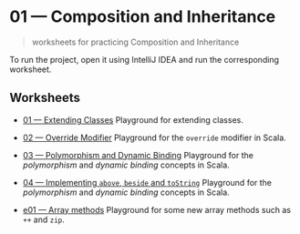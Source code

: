 # 01 &mdash; Composition and Inheritance
> worksheets for practicing Composition and Inheritance

To run the project, open it using IntelliJ IDEA and run the corresponding worksheet.

## Worksheets
+ [01 &mdash; Extending Classes](./01-extending-classes.sc)
Playground for extending classes. 

+ [02 &mdash; Override Modifier](./02-override-modifier.sc)
Playground for the `override` modifier in Scala.

+ [03 &mdash; Polymorphism and Dynamic Binding](./03-polymorphism-and-dynamic-binding.sc)
Playground for the *polymorphism* and *dynamic binding* concepts in Scala.

+ [04 &mdash; Implementing `above`, `beside` and `toString`](./04-above-beside-to-string.sc)
Playground for the *polymorphism* and *dynamic binding* concepts in Scala.

+ [e01 &mdash; Array methods](./e01-array-methods.sc)
Playground for some new array methods such as `++` and `zip`.